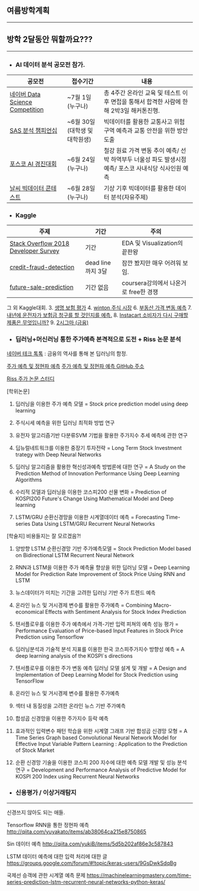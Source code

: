 ## 여름방학계획
---
## 방학 2달동안 뭐할까요???

---

- ### AI 데이터 분석 공모전 참가.

|공모전|접수기간|내용|
|---|---|---|
|[네이버 Data Science Competition](http://recruit.navercorp.com/naver/m/job/detail/developer?annoId=20001826&classId=&jobId=&entTypeCd=&searchTxt=)| ~7월 1일 (누구나)| 총 4주간 온라인 교육 및 테스트 이후 면접을 통해서 합격한 사람에 한해 2박3일 해커톤진행.
|[SAS 분석 챔피언십](https://www.sas-analytics.co.kr/about.asp#main)| ~6월 30일 (대학생 및 대학원생)| 빅데이터를 활용한 교통사고 위험 구역 예측과 교통 안전을 위한 방안 도출
|[포스코 AI 경진대회](http://posco-aichallenge.kr/intro.html)| ~6월 24일 (누구나)| 철강 원료 가격 변동 추이 예측/ 선박 하역부두 너울성 파도 발생시점 예측/ 포스코 사내식당 식사인원 예측
|[날씨 빅데이터 콘테스트](http://ie.snu.ac.kr/ko/board/7/2018-날씨-빅데이터-콘테스트)| ~6월 28일 (누구나)| 기상 기후 빅데이터를 활용한 데이터 분석(자유주제) 


- ### Kaggle

|주제|기간|주의|
|---|---|---|
|[Stack Overflow 2018 Developer Survey](https://www.kaggle.com/stackoverflow/stack-overflow-2018-developer-survey)|기간 | EDA 및 Visualization의 끝판왕
|[credit-fraud-detection](https://www.kaggle.com/c/home-credit-default-risk)|dead line까지 3달|잠깐 봤지만 매우 어려워 보임.
|[future-sale-prediction](https://www.kaggle.com/c/competitive-data-science-predict-future-sales)|기간 없음|coursera강의에서 나온거로 free한 경쟁

그 외 Kaggle대회.
3. [생명 보험 평가](https://www.kaggle.com/c/prudential-life-insurance-assessment0)
4. [winton 주식 시장](https://www.kaggle.com/c/the-winton-stock-market-challenge)
6. [부동산 가격 변동 예측](https://www.kaggle.com/c/sberbank-russian-housing-market)
7. [내년에 운전자가 보험금 청구를 할 것인지를 예측.](https://www.kaggle.com/c/porto-seguro-safe-driver-prediction)
8. [Instacart 소비자가 다시 구매할 제품은 무엇입니까?](https://www.kaggle.com/c/instacart-market-basket-analysis)
9. [2시그마 (금융)](https://www.kaggle.com/c/two-sigma-financial-modeling/data)



- ### 딥러닝+머신러닝 통한 주가예측 본격적으로 도전 + Riss 논문 분석 

[네이버 테크 톡톡](https://tv.naver.com/v/2557902) : 금융의 역사를 통해 본 딥러닝의 함정.

[주가 예측 및 정현파 예측](http://www.jakob-aungiers.com/articles/a/LSTM-Neural-Network-for-Time-Series-Prediction)
[주가 예측 및 정현파 예측 GitHub 주소](https://github.com/jaungiers/LSTM-Neural-Network-for-Time-Series-Prediction)

[Riss 주가 논문 스터디](http://www.riss.kr.ssl.access.hanyang.ac.kr/search/Search.do?detailSearch=false&searchGubun=true&strQuery=%EB%94%A5%EB%9F%AC%EB%8B%9D&queryText=&exQuery=&colName=all&query=%EB%94%A5%EB%9F%AC%EB%8B%9D+%EC%A3%BC%EA%B0%80&x=0&y=0&keyword1=&op1=AND&keyword2=&op2=AND&keyword3=&keywordOption=0)

[학위논문]

1. 딥러닝을 이용한 주가 예측 모델 = Stock price prediction model using deep learning

2. 주식시세 예측을 위한 딥러닝 최적화 방법 연구  

3. 유전자 알고리즘기반 다분류SVM 기법을 활용한 주가지수 추세 예측에 관한 연구  

4. 딥뉴럴네트워크를 이용한 중장기 투자전략 = Long Term Stock Investment trategy with Deep Neural Networks

5. 딥러닝 알고리즘을 활용한 혁신성과예측 방법론에 대한 연구 = A Study on the Prediction Method of Innovation Performance Using Deep Learning Algorithms

6. 수리적 모델과 딥러닝을 이용한 코스피200 선물 변화 = Prediction of KOSPI200 Future's Change Using Mathematical Model and Deep learning

7. LSTM/GRU 순환신경망을 이용한 시계열데이터 예측 = Forecasting Time-series Data Using LSTM/GRU Recurrent Neural Networks


[학술지] 비용들지는 잘 모르겠음?!

1. 양방향 LSTM 순환신경망 기반 주가예측모델 = Stock Prediction Model based on Bidirectional LSTM Recurrent Neural Network

2. RNN과 LSTM을 이용한 주가 예측율 향상을 위한 딥러닝 모델 = Deep Learning Model for Prediction Rate Improvement of Stock Price Using RNN and LSTM

3. 뉴스데이터가 미치는 기간을 고려한 딥러닝 기반 주가 트렌드 예측

4. 온라인 뉴스 및 거시경제 변수를 활용한 주가예측 = Combining Macro-economical Effects with Sentiment Analysis for Stock Index Prediction

5. 텐서플로우를 이용한 주가 예측에서 가격-기반 입력 피쳐의 예측 성능 평가 = Performance Evaluation of Price-based Input Features in Stock Price Prediction using Tensorflow

6. 딥러닝분석과 기술적 분석 지표를 이용한 한국 코스피주가지수 방향성 예측 = A deep learning analysis of the KOSPI`s directions

7. 텐서플로우를 이용한 주가 변동 예측 딥러닝 모델 설계 및 개발 = A Design and Implementation of Deep Learning Model for Stock Prediction using TensorFlow

8. 온라인 뉴스 및 거시경제 변수를 활용한 주가예측

9. 섹터 내 동질성을 고려한 온라인 뉴스 기반 주가예측

10. 합성곱 신경망을 이용한 주가지수 등락 예측

11. 효과적인 입력변수 패턴 학습을 위한 시계열 그래프 기반 합성곱 신경망 모형 = A Time Series Graph based Convolutional Neural Network Model for Effective Input Variable Pattern Learning : Application to the Prediction of Stock Market

12. 순환 신경망 기술을 이용한 코스피 200 지수에 대한 예측 모델 개발 및 성능 분석 연구 = Development and Performance Analysis of Predictive Model for KOSPI 200 Index using Recurrent Neural Networks



- ### 신용평가 / 이상거래탐지

---
신경쓰지 않아도 되는 애들.

Tensorflow RNN을 통한 정현파 예측
http://qiita.com/yuyakato/items/ab38064ca215e8750865

Sin 데이터 예측
http://qiita.com/yukiB/items/5d5b202af86e3c587843

LSTM 데이터 예측에 대한 입력 처리에 대한 글
https://groups.google.com/forum/#!topic/keras-users/9GsDwkSdqBg

국제선 승객에 관한 시계열 예측 문제
https://machinelearningmastery.com/time-series-prediction-lstm-recurrent-neural-networks-python-keras/
